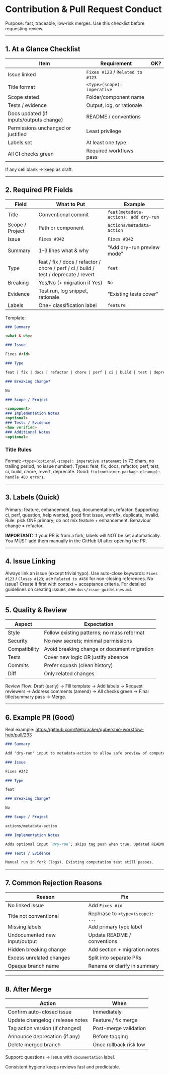 # Contribution & Pull Request Conduct

Purpose: fast, traceable, low‑risk merges. Use this checklist before requesting review.

---

## 1. At a Glance Checklist

| Item                                    | Requirement                      | OK? |
| --------------------------------------- | -------------------------------- | --- |
| Issue linked                            | `Fixes #123` / `Related to #123` |     |
| Title format                            | `<type>(scope): imperative`      |     |
| Scope stated                            | Folder/component name            |     |
| Tests / evidence                        | Output, log, or rationale        |     |
| Docs updated (if inputs/outputs change) | README / conventions             |     |
| Permissions unchanged or justified      | Least privilege                  |     |
| Labels set                              | At least one type                |     |
| All CI checks green                     | Required workflows pass          |     |

If any cell blank → keep as draft.

---

## 2. Required PR Fields

| Field           | What to Put                                                                          | Example                              |
| --------------- | ------------------------------------------------------------------------------------ | ------------------------------------ |
| Title           | Conventional commit                                                                  | `feat(metadata-action): add dry-run` |
| Scope / Project | Path or component                                                                    | `actions/metadata-action`            |
| Issue           | `Fixes #342`                                                                         | `Fixes #342`                         |
| Summary         | 1–3 lines what & why                                                                 | "Add dry-run preview mode"           |
| Type            | feat / fix / docs / refactor / chore / perf / ci / build / test / deprecate / revert | `feat`                               |
| Breaking        | Yes/No (+ migration if Yes)                                                          | `No`                                 |
| Evidence        | Test run, log snippet, rationale                                                     | "Existing tests cover"               |
| Labels          | One+ classification label                                                            | `feature`                            |

Template:

```md
### Summary

<what & why>

### Issue

Fixes #<id>

### Type

feat | fix | docs | refactor | chore | perf | ci | build | test | deprecate | revert

### Breaking Change?

No

### Scope / Project

<component>
### Implementation Notes
<optional>
### Tests / Evidence
<how verified>
### Additional Notes
<optional>
```

### Title Rules

Format: `<type>(optional-scope): imperative statement` (≤ 72 chars, no trailing period, no issue number).
Types: feat, fix, docs, refactor, perf, test, ci, build, chore, revert, deprecate.
Good: `fix(container-package-cleanup): handle 403 errors`.

---

## 3. Labels (Quick)

Primary: feature, enhancement, bug, documentation, refactor.
Supporting: ci, perf, question, help wanted, good first issue, wontfix, duplicate, invalid.
Rule: pick ONE primary; do not mix feature + enhancement. Behaviour change ≠ refactor.

**IMPORTANT:** If your PR is from a fork, labels will NOT be set automatically. You MUST add them manually in the GitHub UI after opening the PR.

---

## 4. Issue Linking

Always link an issue (except trivial typo). Use auto-close keywords:
`Fixes #123` / `Closes #123`; use `Related to #456` for non-closing references.
No issue? Create it first with context + acceptance criteria.
For detailed guidelines on creating issues, see `docs/issue-guidelines.md`.

---

## 5. Quality & Review

| Aspect        | Expectation                                 |
| ------------- | ------------------------------------------- |
| Style         | Follow existing patterns; no mass reformat  |
| Security      | No new secrets; minimal permissions         |
| Compatibility | Avoid breaking change or document migration |
| Tests         | Cover new logic OR justify absence          |
| Commits       | Prefer squash (clean history)               |
| Diff          | Only related changes                        |

Review Flow: Draft (early) → Fill template → Add labels → Request reviewers → Address comments (amend) → All checks green → Final title/summary pass → Merge.

---

## 6. Example PR (Good)

Real example: https://github.com/Netcracker/qubership-workflow-hub/pull/293

```md
### Summary

Add 'dry-run' input to metadata-action to allow safe preview of computed tags.

### Issue

Fixes #342

### Type

feat

### Breaking Change?

No

### Scope / Project

actions/metadata-action

### Implementation Notes

Adds optional input `dry-run`; skips tag push when true. Updated README.

### Tests / Evidence

Manual run in fork (logs). Existing computation test still passes.
```

---

## 7. Common Rejection Reasons

| Reason                        | Fix                              |
| ----------------------------- | -------------------------------- |
| No linked issue               | Add `Fixes #id`                  |
| Title not conventional        | Rephrase to `<type>(scope): ...` |
| Missing labels                | Add primary type label           |
| Undocumented new input/output | Update README / conventions      |
| Hidden breaking change        | Add section + migration notes    |
| Excess unrelated changes      | Split into separate PRs          |
| Opaque branch name            | Rename or clarify in summary     |

---

## 8. After Merge

| Action                           | When                   |
| -------------------------------- | ---------------------- |
| Confirm auto-closed issue        | Immediately            |
| Update changelog / release notes | Feature / fix merge    |
| Tag action version (if changed)  | Post-merge validation  |
| Announce deprecation (if any)    | Before tagging         |
| Delete merged branch             | Once rollback risk low |

Support: questions → issue with `documentation` label.

Consistent hygiene keeps reviews fast and predictable.
